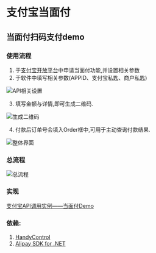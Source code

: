 # 支付宝当面付
## 当面付扫码支付demo
### 使用流程
1. 于[支付宝开放平台](https://open.alipay.com/ "支付宝开放平台")中申请当面付功能,并设置相关参数
2. 于软件中填写相关参数(APPID、支付宝私匙、商户私匙)

![API相关设置](https://camo.githubusercontent.com/146cfca35025d0b9b9970335a09c587c0d789395/68747470733a2f2f63646e2e736175796f6f2e636f6d2f323032302f30322f32342f313538323533323631302e706e67)

3. 填写金额与详情,即可生成二维码.

![生成二维码](https://cdn.seeull.com/2020/03/15/1584252236.png)

4. 付款后订单号会填入Order框中,可用于主动查询付款结果.

![整体界面](https://cdn.seeull.com/2020/03/15/1584252253.png)

### 总流程

![总流程](https://cdn.seeull.com/2020/03/16/1584360149.png)

### 实现

[支付宝API调用实例——当面付Demo](https://www.seeull.com/archives/113.html "https://www.seeull.com/archives/113.html")


### 依赖:
1. [HandyControl](https://github.com/HandyOrg/HandyControl "HandyControl")
2. [Alipay SDK for .NET](https://github.com/alipay/alipay-sdk-net-all "Alipay SDK for .NET")